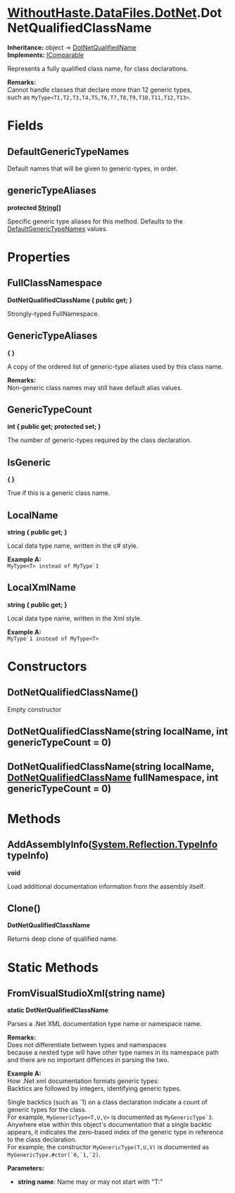 # [WithoutHaste.DataFiles.DotNet](TableOfContents.WithoutHaste.DataFiles.DotNet.md).DotNetQualifiedClassName

**Inheritance:** object → [DotNetQualifiedName](WithoutHaste.DataFiles.DotNet.DotNetQualifiedName.md)  
**Implements:** [IComparable](https://docs.microsoft.com/en-us/dotnet/api/system.icomparable)  

Represents a fully qualified class name, for class declarations.  

**Remarks:**  
Cannot handle classes that declare more than 12 generic types,  
such as `MyType<T1,T2,T3,T4,T5,T6,T7,T8,T9,T10,T11,T12,T13>`.  

# Fields

## DefaultGenericTypeNames

Default names that will be given to generic-types, in order.  

## genericTypeAliases

**protected [String[]](https://docs.microsoft.com/en-us/dotnet/api/system.array)**  

Specific generic type aliases for this method. Defaults to the [DefaultGenericTypeNames](WithoutHaste.DataFiles.DotNet.DotNetQualifiedClassName.md) values.  

# Properties

## FullClassNamespace

**DotNetQualifiedClassName { public get; }**  

Strongly-typed FullNamespace.  

## GenericTypeAliases

**{ }**  

A copy of the ordered list of generic-type aliases used by this class name.  

**Remarks:**  
Non-generic class names may still have default alias values.  

## GenericTypeCount

**int { public get; protected set; }**  

The number of generic-types required by the class declaration.  

## IsGeneric

**{ }**  

True if this is a generic class name.  

## LocalName

**string { public get; }**  

Local data type name, written in the c# style.  

**Example A:**  
``MyType<T> instead of MyType`1``  

## LocalXmlName

**string { public get; }**  

Local data type name, written in the Xml style.  

**Example A:**  
``MyType`1 instead of MyType<T>``  

# Constructors

## DotNetQualifiedClassName()

Empty constructor  

## DotNetQualifiedClassName(string localName, int genericTypeCount = 0)

## DotNetQualifiedClassName(string localName, [DotNetQualifiedClassName](WithoutHaste.DataFiles.DotNet.DotNetQualifiedClassName.md) fullNamespace, int genericTypeCount = 0)

# Methods

## AddAssemblyInfo([System.Reflection.TypeInfo](https://docs.microsoft.com/en-us/dotnet/api/system.reflection.typeinfo) typeInfo)

**void**  

Load additional documentation information from the assembly itself.  

## Clone()

**DotNetQualifiedClassName**  

Returns deep clone of qualified name.  

# Static Methods

## FromVisualStudioXml(string name)

**static DotNetQualifiedClassName**  

Parses a .Net XML documentation type name or namespace name.  

**Remarks:**  
Does not differentiate between types and namespaces   
because a nested type will have other type names in its namespace path  
and there are no important diffences in parsing the two.  

**Example A:**  
How .Net xml documentation formats generic types:  
Backtics are followed by integers, identifying generic types.  

Single backtics (such as &#96;1) on a class declaration indicate a count of generic types for the class.  
For example, `MyGenericType<T,U,V>` is documented as ``MyGenericType`3``.  
Anywhere else within this object's documentation that a single backtic appears, it indicates the zero-based index of the generic type in reference to the class declaration.  
For example, the constructor `MyGenericType(T,U,V)` is documented as ``MyGenericType.#ctor(`0,`1,`2)``.  

**Parameters:**  
* **string name**: Name may or may not start with "T:"  


